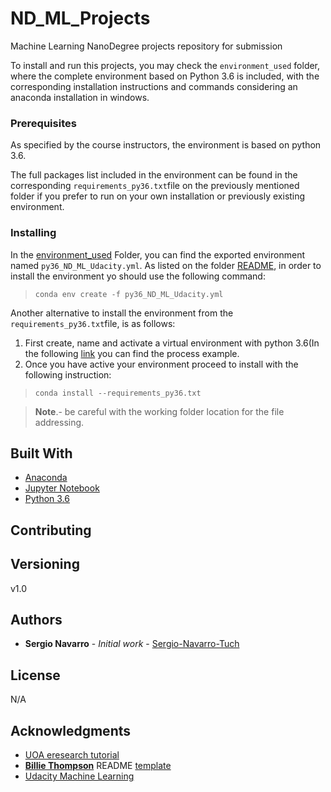 # ND_ML_Projects
Machine Learning NanoDegree projects repository for submission

To install and run this projects, you may check the `environment_used` folder, where the complete environment based on Python 3.6 is included, with the corresponding installation instructions and commands considering an anaconda installation in windows.

### Prerequisites
As specified by the course instructors, the environment is based on python 3.6.

The full packages list included in the environment can be found in the corresponding `requirements_py36.txt`file on the previously mentioned folder if you prefer to run on your own installation or previously existing environment.

### Installing

In the [environment_used](environment_used) Folder, you can find the exported environment named `py36_ND_ML_Udacity.yml`. As listed on the folder [README](environment_used/README.md), in order to install the environment yo should use the following command:
>`conda env create -f py36_ND_ML_Udacity.yml`

Another alternative to install the environment from the `requirements_py36.txt`file, is as follows:

1. First create, name and activate a virtual environment with python 3.6(In the following [link](https://uoa-eresearch.github.io/eresearch-cookbook/recipe/2014/11/20/conda/) you can find the process example.
2. Once you have active your environment proceed to install with the following instruction: 
>`conda install --requirements_py36.txt`

>**Note**.- be careful with the working folder location for the file addressing.

## Built With

* [Anaconda](https://anaconda.org/)
* [Jupyter Notebook](https://jupyter.org/)
* [Python 3.6](https://www.python.org/)

## Contributing


## Versioning

v1.0

## Authors

* **Sergio Navarro** - *Initial work* - [Sergio-Navarro-Tuch](https://github.com/Sergio-Navarro-Tuch)

## License

N/A

## Acknowledgments

* [UOA eresearch tutorial](https://uoa-eresearch.github.io/eresearch-cookbook/recipe/2014/11/20/conda/)
* [**Billie Thompson**](https://github.com/PurpleBooth) README [template](https://gist.github.com/PurpleBooth/109311bb0361f32d87a2)
* [Udacity Machine Learning](https://www.udacity.com/course/machine-learning-engineer-nanodegree--nd009t)
